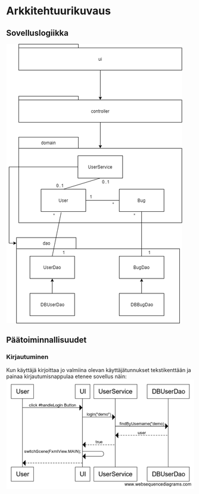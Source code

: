 # Arkkitehtuurikuvaus

## Sovelluslogiikka
<img src="https://github.com/jooala/ot-harjoitustyo/blob/master/dokumentaatio/images/pakkauskaavio.png">

## Päätoiminnallisuudet

### Kirjautuminen 
Kun käyttäjä kirjoittaa jo valmiina olevan käyttäjätunnukset tekstikenttään ja painaa kirjautumisnappulaa etenee sovellus näin:
<img src="https://github.com/jooala/ot-harjoitustyo/blob/master/dokumentaatio/images/kirjautumis_sekvenssi.png">
